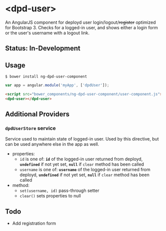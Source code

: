# &lt;dpd-user&gt;

An AngularJS component for deployd user login/logout/<strike>register</strike>
optimized for Bootstrap 3. Checks for a logged-in user, and shows either a login
form or the user's username with a logout link.

## Status: In-Development

## Usage

`$ bower install ng-dpd-user-component`

```javascript
var app = angular.module('myApp', ['dpdUser']);
```

```html
<script src="bower_components/ng-dpd-user-component/user-component.js"></script>
<dpd-user></dpd-user>
```

## Additional Providers

### `dpdUserStore` service

Service used to maintain state of logged-in user.
Used by this directive, but can be used anywhere else in the app as well.

 * properties:
    * `id` is one of: **`id`** of the logged-in user returned from deployd,
      **`undefined`** if not yet set,
      **`null`** if `clear` method has been called
    * `username` is one of:
      **`username`** of the logged-in user returned from deployd,
      **`undefined`** if not yet set,
      **`null`** if `clear` method has been called
 * method:
    * `set(username, id)` pass-through setter
    * `clear()` sets properties to null


## Todo

 * Add registration form
